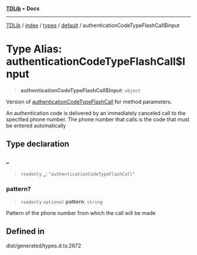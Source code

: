 [**TDLib**](../../../../../../README.md) • **Docs**

***

[TDLib](../../../../../../modules.md) / [index](../../../../../README.md) / [types](../../../README.md) / [default](../README.md) / authenticationCodeTypeFlashCall$Input

# Type Alias: authenticationCodeTypeFlashCall$Input

> **authenticationCodeTypeFlashCall$Input**: `object`

Version of [authenticationCodeTypeFlashCall](authenticationCodeTypeFlashCall.md) for method parameters.

An authentication code is delivered by an immediately canceled call to the specified phone number. The phone number that calls is the code that must be entered automatically

## Type declaration

### \_

> `readonly` **\_**: `"authenticationCodeTypeFlashCall"`

### pattern?

> `readonly` `optional` **pattern**: `string`

Pattern of the phone number from which the call will be made

## Defined in

dist/generated/types.d.ts:2672

